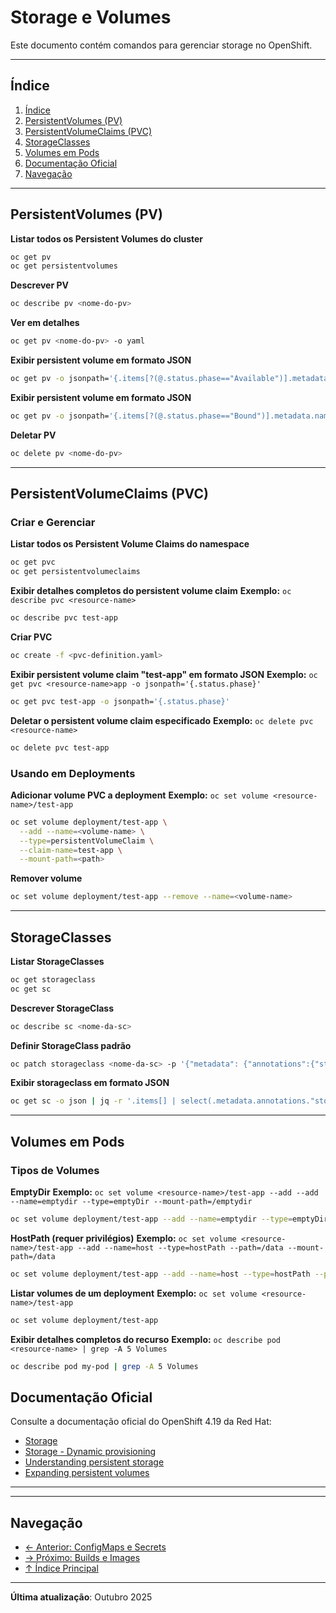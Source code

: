# Storage e Volumes

Este documento contém comandos para gerenciar storage no OpenShift.

---

## Índice

1. [Índice](#índice)
2. [PersistentVolumes (PV)](#persistentvolumes-(pv))
3. [PersistentVolumeClaims (PVC)](#persistentvolumeclaims-(pvc))
4. [StorageClasses](#storageclasses)
5. [Volumes em Pods](#volumes-em-pods)
6. [Documentação Oficial](#documentação-oficial)
7. [Navegação](#navegação)
---

## PersistentVolumes (PV)

**Listar todos os Persistent Volumes do cluster**

```bash
oc get pv
oc get persistentvolumes
```

**Descrever PV**

```bash ignore-test
oc describe pv <nome-do-pv>
```

**Ver em detalhes**

```bash ignore-test
oc get pv <nome-do-pv> -o yaml
```

**Exibir persistent volume em formato JSON**

```bash
oc get pv -o jsonpath='{.items[?(@.status.phase=="Available")].metadata.name}'
```

**Exibir persistent volume em formato JSON**

```bash
oc get pv -o jsonpath='{.items[?(@.status.phase=="Bound")].metadata.name}'
```

**Deletar PV**

```bash ignore-test
oc delete pv <nome-do-pv>
```

---

## PersistentVolumeClaims (PVC)

### Criar e Gerenciar
**Listar todos os Persistent Volume Claims do namespace**

```bash
oc get pvc
oc get persistentvolumeclaims
```

**Exibir detalhes completos do persistent volume claim**
**Exemplo:** `oc describe pvc <resource-name>`

```bash ignore-test
oc describe pvc test-app
```

**Criar PVC**

```bash ignore-test
oc create -f <pvc-definition.yaml>
```

**Exibir persistent volume claim "test-app" em formato JSON**
**Exemplo:** `oc get pvc <resource-name>app -o jsonpath='{.status.phase}'`

```bash ignore-test
oc get pvc test-app -o jsonpath='{.status.phase}'
```

**Deletar o persistent volume claim especificado**
**Exemplo:** `oc delete pvc <resource-name>`

```bash ignore-test
oc delete pvc test-app
```

### Usando em Deployments
**Adicionar volume PVC a deployment**
**Exemplo:** `oc set volume <resource-name>/test-app`

```bash ignore-test
oc set volume deployment/test-app \
  --add --name=<volume-name> \
  --type=persistentVolumeClaim \
  --claim-name=test-app \
  --mount-path=<path>
```

**Remover volume**

```bash ignore-test
oc set volume deployment/test-app --remove --name=<volume-name>
```

---

## StorageClasses

**Listar StorageClasses**

```bash
oc get storageclass
oc get sc
```

**Descrever StorageClass**

```bash ignore-test
oc describe sc <nome-da-sc>
```

**Definir StorageClass padrão**

```bash ignore-test
oc patch storageclass <nome-da-sc> -p '{"metadata": {"annotations":{"storageclass.kubernetes.io/is-default-class":"true"}}}'
```

**Exibir storageclass em formato JSON**

```bash ignore-test
oc get sc -o json | jq -r '.items[] | select(.metadata.annotations."storageclass.kubernetes.io/is-default-class"=="true") | .metadata.name'
```
---

## Volumes em Pods

### Tipos de Volumes
**EmptyDir**
**Exemplo:** `oc set volume <resource-name>/test-app --add --add --name=emptydir --type=emptyDir --mount-path=/emptydir`

```bash
oc set volume deployment/test-app --add --name=emptydir --type=emptyDir --mount-path=/emptydir
```

**HostPath (requer privilégios)**
**Exemplo:** `oc set volume <resource-name>/test-app --add --name=host --type=hostPath --path=/data --mount-path=/data`

```bash ignore-test
oc set volume deployment/test-app --add --name=host --type=hostPath --path=/data --mount-path=/data
```

**Listar volumes de um deployment**
**Exemplo:** `oc set volume <resource-name>/test-app`

```bash
oc set volume deployment/test-app
```

**Exibir detalhes completos do recurso**
**Exemplo:** `oc describe pod <resource-name> | grep -A 5 Volumes`

```bash
oc describe pod my-pod | grep -A 5 Volumes
```

## Documentação Oficial

Consulte a documentação oficial do OpenShift 4.19 da Red Hat:

- <a href="https://docs.redhat.com/en/documentation/openshift_container_platform/4.19/html/storage">Storage</a>
- <a href="https://docs.redhat.com/en/documentation/openshift_container_platform/4.19/html/storage/dynamic-provisioning">Storage - Dynamic provisioning</a>
- <a href="https://docs.redhat.com/en/documentation/openshift_container_platform/4.19/html/storage/understanding-persistent-storage">Understanding persistent storage</a>
- <a href="https://docs.redhat.com/en/documentation/openshift_container_platform/4.19/html/storage/expanding-persistent-volumes">Expanding persistent volumes</a>
---

---

## Navegação

- [← Anterior: ConfigMaps e Secrets](07-configmaps-secrets.md)
- [→ Próximo: Builds e Images](09-builds-images.md)
- [↑ Índice Principal](README.md)

---

**Última atualização**: Outubro 2025
